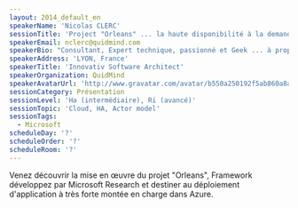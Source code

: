 ```yaml
---
layout: 2014_default_en
speakerName: 'Nicolas CLERC'
sessionTitle: 'Project "Orleans" ... la haute disponibilité à la demande dans le Cloud'
speakerEmail: nclerc@quidmind.com
speakerBio: "Consultant, Expert technique, passionné et Geek ... à proportion idéale, secouer le shaker ... saupoudrez de plus de 15ans d'expérience professionnelle sur les technologies Microsoft; vous obtenez un Microsoft Regional Director apte à vous accompagner dans la mise en œuvre de vos projets de développement applicatif (Cloud, Mobilité, Client riche/Web riche, IoT)\nLa tête dans l'Azure et le Cloud, mais les mains sur le clavier; les pieds sur terre mais expert en mobilité C#/.Net, n'hésitez pas à venir me parler de vos projets et problématiques, nous ne pourrons que trouver une solution.\n"
speakerAddress: 'LYON, France'
speakerTitle: 'Innovativ Software Architect'
speakerOrganization: QuidMind
speakerAvatarUrl: 'http://www.gravatar.com/avatar/b550a250192f5ab860a8a53225a7e078?size=200'
sessionCategory: Présentation
sessionLevel: 'Ha (intermédiaire), Ri (avancé)'
sessionTopic: 'Cloud, HA, Actor model'
sessionTags:
  - Microsoft
scheduleDay: '?'
scheduleOrder: '?'
scheduleRoom: '?'
---
```


Venez découvrir la mise en œuvre  du projet "Orleans", Framework développez par Microsoft Research et destiner au déploiement d'application à très forte montée en charge dans Azure.
